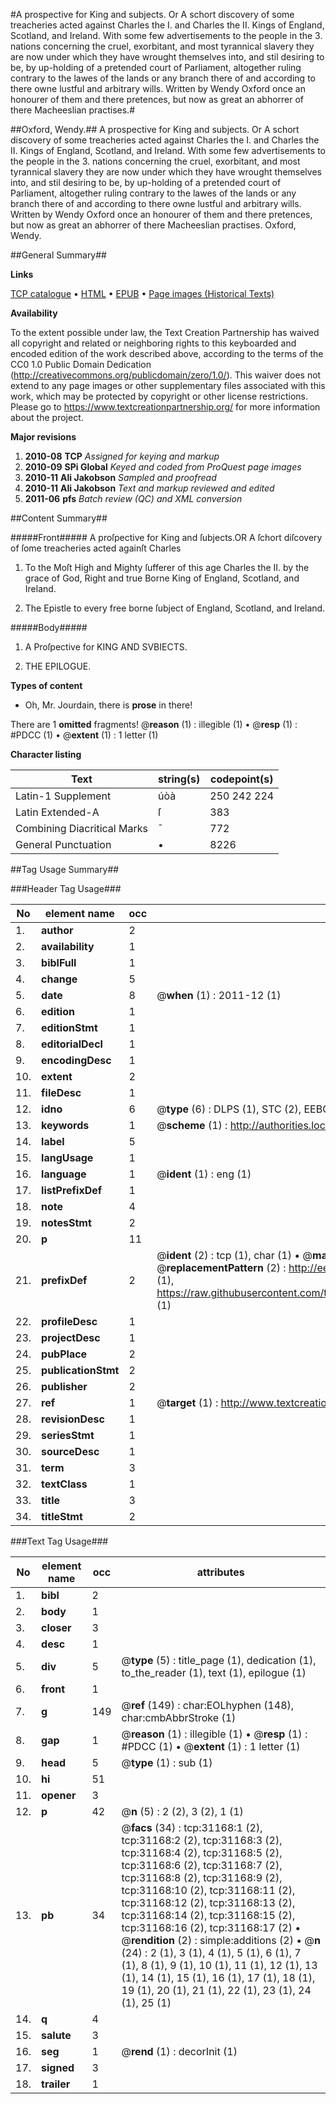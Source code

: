 #A prospective for King and subjects. Or A schort discovery of some treacheries acted against Charles the I. and Charles the II. Kings of England, Scotland, and Ireland. With some few advertisements to the people in the 3. nations concerning the cruel, exorbitant, and most tyrannical slavery they are now under which they have wrought themselves into, and stil desiring to be, by up-holding of a pretended court of Parliament, altogether ruling contrary to the lawes of the lands or any branch there of and according to there owne lustful and arbitrary wills. Written by Wendy Oxford once an honourer of them and there pretences, but now as great an abhorrer of there Macheeslian practises.#

##Oxford, Wendy.##
A prospective for King and subjects. Or A schort discovery of some treacheries acted against Charles the I. and Charles the II. Kings of England, Scotland, and Ireland. With some few advertisements to the people in the 3. nations concerning the cruel, exorbitant, and most tyrannical slavery they are now under which they have wrought themselves into, and stil desiring to be, by up-holding of a pretended court of Parliament, altogether ruling contrary to the lawes of the lands or any branch there of and according to there owne lustful and arbitrary wills. Written by Wendy Oxford once an honourer of them and there pretences, but now as great an abhorrer of there Macheeslian practises.
Oxford, Wendy.

##General Summary##

**Links**

[TCP catalogue](http://www.ota.ox.ac.uk/tcp/)  • 
[HTML](http://tei.it.ox.ac.uk/tcp/Texts-HTML/free/A53/A53762.html)  • 
[EPUB](http://tei.it.ox.ac.uk/tcp/Texts-EPUB/free/A53/A53762.epub) • 
[Page images (Historical Texts)](https://historicaltexts.jisc.ac.uk/eebo-99826762e)

**Availability**

To the extent possible under law, the Text Creation Partnership has waived all copyright and related or neighboring rights to this keyboarded and encoded edition of the work described above, according to the terms of the CC0 1.0 Public Domain Dedication (http://creativecommons.org/publicdomain/zero/1.0/). This waiver does not extend to any page images or other supplementary files associated with this work, which may be protected by copyright or other license restrictions. Please go to https://www.textcreationpartnership.org/ for more information about the project.

**Major revisions**

1. __2010-08__ __TCP__ *Assigned for keying and markup*
1. __2010-09__ __SPi Global__ *Keyed and coded from ProQuest page images*
1. __2010-11__ __Ali Jakobson__ *Sampled and proofread*
1. __2010-11__ __Ali Jakobson__ *Text and markup reviewed and edited*
1. __2011-06__ __pfs__ *Batch review (QC) and XML conversion*

##Content Summary##

#####Front#####
A proſpective for King and ſubjects.OR A ſchort diſcovery of ſome treacheries acted againſt Charles 
1. To the Moſt High and Mighty ſufferer of this age Charles the II. by the grace of God, Right and true Borne King of England, Scotland, and Ireland.

1. The Epistle to every free borne ſubject of England, Scotland, and Ireland.

#####Body#####

1. A Proſpective for KING AND SVBIECTS.

1. THE EPILOGUE.

**Types of content**

  * Oh, Mr. Jourdain, there is **prose** in there!

There are 1 **omitted** fragments! 
 @__reason__ (1) : illegible (1)  •  @__resp__ (1) : #PDCC (1)  •  @__extent__ (1) : 1 letter (1)

**Character listing**


|Text|string(s)|codepoint(s)|
|---|---|---|
|Latin-1 Supplement|úòà|250 242 224|
|Latin Extended-A|ſ|383|
|Combining             Diacritical Marks|̄|772|
|General Punctuation|•|8226|

##Tag Usage Summary##

###Header Tag Usage###

|No|element name|occ|attributes|
|---|---|---|---|
|1.|__author__|2||
|2.|__availability__|1||
|3.|__biblFull__|1||
|4.|__change__|5||
|5.|__date__|8| @__when__ (1) : 2011-12 (1)|
|6.|__edition__|1||
|7.|__editionStmt__|1||
|8.|__editorialDecl__|1||
|9.|__encodingDesc__|1||
|10.|__extent__|2||
|11.|__fileDesc__|1||
|12.|__idno__|6| @__type__ (6) : DLPS (1), STC (2), EEBO-CITATION (1), PROQUEST (1), VID (1)|
|13.|__keywords__|1| @__scheme__ (1) : http://authorities.loc.gov/ (1)|
|14.|__label__|5||
|15.|__langUsage__|1||
|16.|__language__|1| @__ident__ (1) : eng (1)|
|17.|__listPrefixDef__|1||
|18.|__note__|4||
|19.|__notesStmt__|2||
|20.|__p__|11||
|21.|__prefixDef__|2| @__ident__ (2) : tcp (1), char (1)  •  @__matchPattern__ (2) : ([0-9\-]+):([0-9IVX]+) (1), (.+) (1)  •  @__replacementPattern__ (2) : http://eebo.chadwyck.com/downloadtiff?vid=$1&page=$2 (1), https://raw.githubusercontent.com/textcreationpartnership/Texts/master/tcpchars.xml#$1 (1)|
|22.|__profileDesc__|1||
|23.|__projectDesc__|1||
|24.|__pubPlace__|2||
|25.|__publicationStmt__|2||
|26.|__publisher__|2||
|27.|__ref__|1| @__target__ (1) : http://www.textcreationpartnership.org/docs/. (1)|
|28.|__revisionDesc__|1||
|29.|__seriesStmt__|1||
|30.|__sourceDesc__|1||
|31.|__term__|3||
|32.|__textClass__|1||
|33.|__title__|3||
|34.|__titleStmt__|2||


###Text Tag Usage###

|No|element name|occ|attributes|
|---|---|---|---|
|1.|__bibl__|2||
|2.|__body__|1||
|3.|__closer__|3||
|4.|__desc__|1||
|5.|__div__|5| @__type__ (5) : title_page (1), dedication (1), to_the_reader (1), text (1), epilogue (1)|
|6.|__front__|1||
|7.|__g__|149| @__ref__ (149) : char:EOLhyphen (148), char:cmbAbbrStroke (1)|
|8.|__gap__|1| @__reason__ (1) : illegible (1)  •  @__resp__ (1) : #PDCC (1)  •  @__extent__ (1) : 1 letter (1)|
|9.|__head__|5| @__type__ (1) : sub (1)|
|10.|__hi__|51||
|11.|__opener__|3||
|12.|__p__|42| @__n__ (5) : 2 (2), 3 (2), 1 (1)|
|13.|__pb__|34| @__facs__ (34) : tcp:31168:1 (2), tcp:31168:2 (2), tcp:31168:3 (2), tcp:31168:4 (2), tcp:31168:5 (2), tcp:31168:6 (2), tcp:31168:7 (2), tcp:31168:8 (2), tcp:31168:9 (2), tcp:31168:10 (2), tcp:31168:11 (2), tcp:31168:12 (2), tcp:31168:13 (2), tcp:31168:14 (2), tcp:31168:15 (2), tcp:31168:16 (2), tcp:31168:17 (2)  •  @__rendition__ (2) : simple:additions (2)  •  @__n__ (24) : 2 (1), 3 (1), 4 (1), 5 (1), 6 (1), 7 (1), 8 (1), 9 (1), 10 (1), 11 (1), 12 (1), 13 (1), 14 (1), 15 (1), 16 (1), 17 (1), 18 (1), 19 (1), 20 (1), 21 (1), 22 (1), 23 (1), 24 (1), 25 (1)|
|14.|__q__|4||
|15.|__salute__|3||
|16.|__seg__|1| @__rend__ (1) : decorInit (1)|
|17.|__signed__|3||
|18.|__trailer__|1||
